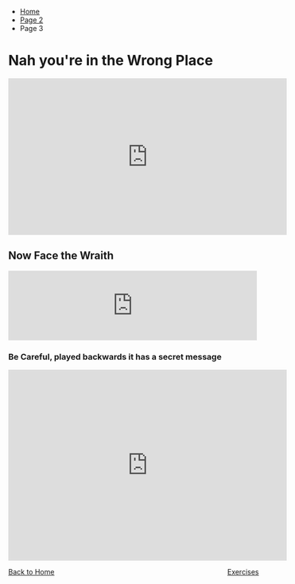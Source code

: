 <ul class="breadcrumb">
  <li><a href="index.html">Home</a></li>
  <li><a href="page2.html">Page 2</a></li>
  <li>Page 3</li>
</ul>



<h1>Nah you're in the Wrong Place</h1>


<iframe width="560" height="315" src="https://www.youtube.com/embed/Av1l6q7jfrM?ecver=1" frameborder="0" gesture="media" allowfullscreen></iframe>

<h2>Now Face the Wraith</h2>
<iframe src="https://archive.org/embed/Paolo_201711" width="500" height="140" frameborder="0" webkitallowfullscreen="true" mozallowfullscreen="true" allowfullscreen></iframe>


<h3>Be Careful, played backwards it has a secret message</h3>
<iframe src="https://archive.org/embed/MyNameIsMalachi" width="560" height="384" frameborder="0" webkitallowfullscreen="true" mozallowfullscreen="true" allowfullscreen></iframe>

<p>
  <a style="float:left;" href="index.html">Back to Home</a>
  <a style="float:right;" href="page4.html">Exercises</a>
  </p>
  <div style="clear:both;"></div>

